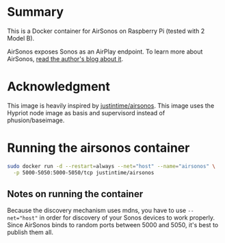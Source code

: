 # Summary
This is a Docker container for AirSonos on Raspberry Pi (tested with 2 Model B).

AirSonos exposes Sonos as an AirPlay endpoint.  To learn more about AirSonos, [read the author's blog about it](https://medium.com/@stephencwan/hacking-airplay-into-sonos-93a41a1fcfbb).

# Acknowledgment
This image is heavily inspired by [justintime/airsonos](https://github.com/justintime/docker-airsonos).
This image uses the Hypriot node image as basis and supervisord instead of phusion/baseimage.

#  Running the airsonos container
``` bash
sudo docker run -d --restart=always --net="host" --name="airsonos" \
  -p 5000-5050:5000-5050/tcp justintime/airsonos
```

## Notes on running the container
Because the discovery mechanism uses mdns, you have to use ```--net="host"``` in order for discovery of your Sonos devices to work properly.  Since AirSonos binds to random ports between 5000 and 5050, it's best to publish them all.

